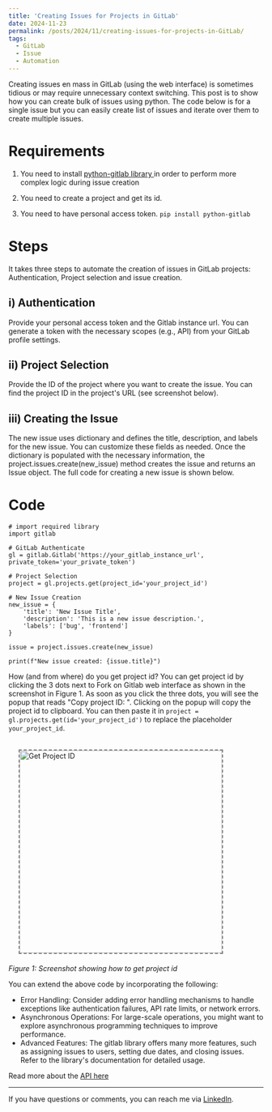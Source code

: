 ```yaml
---
title: 'Creating Issues for Projects in GitLab'
date: 2024-11-23
permalink: /posts/2024/11/creating-issues-for-projects-in-GitLab/
tags:
  - GitLab
  - Issue
  - Automation
---
```


Creating issues  en mass in GitLab (using the web interface) is sometimes tidious or may require unnecessary context switching. This post is to show how you can create bulk of issues using python. The code below is for a single issue but you can easily create list of issues and iterate over them to create multiple issues.

Requirements
======

1) You need to install <a href='https://python-gitlab.readthedocs.io/en/stable/'>python-gitlab library </a> in order to perform more complex logic during issue creation

2) You need to create a project and get its id. 

3) You need to have personal access token.
```pip install python-gitlab```

Steps
======
It takes three steps to automate the creation of issues in GitLab projects: Authentication, Project selection and issue creation.

i) Authentication
------
Provide your personal access token and the Gitlab instance url. You can generate a token with the necessary scopes (e.g., API) from your GitLab profile settings.

ii) Project Selection
------
Provide the ID of the project where you want to create the issue. You can find the project ID in the project's URL (see screenshot below).

iii) Creating the Issue
------
The new issue uses dictionary and defines the title, description, and labels for the new issue. You can customize these fields as needed. Once the dictionary is populated with the necessary information, the project.issues.create(new_issue) method creates the issue and returns an Issue object. The full code for creating a new issue is shown below.

Code
======
```
# import required library
import gitlab

# GitLab Authenticate
gl = gitlab.Gitlab('https://your_gitlab_instance_url', private_token='your_private_token')

# Project Selection
project = gl.projects.get(project_id='your_project_id')

# New Issue Creation
new_issue = {
    'title': 'New Issue Title',
    'description': 'This is a new issue description.',
    'labels': ['bug', 'frontend']
}

issue = project.issues.create(new_issue)

print(f"New issue created: {issue.title}")
```

How (and from where) do you get project id? You can get project id by clicking the 3 dots next to Fork on Gitlab web interface as shown in the screenshot in Figure 1. As soon as you click the three dots, you will see the popup that reads "Copy project ID: <id>". Clicking on the popup will copy the project id to clipboard. You can then paste it in ```project = gl.projects.get(id='your_project_id')``` to replace the placeholder ```your_project_id```.

<p>
<img src="https://sisayie.github.io/files/how_to_get_project_id.png" alt="Get Project ID" width="400" style="border: 2px dashed grey; vertical-align:middle;margin:20px"/>
</br>
    <em>Figure 1: Screenshot showing how to get project id</em>
</p>

You can extend the above code by incorporating the following: 
- Error Handling: Consider adding error handling mechanisms to handle exceptions like authentication failures, API rate limits, or network errors.
- Asynchronous Operations: For large-scale operations, you might want to explore asynchronous programming techniques to improve performance.
- Advanced Features: The gitlab library offers many more features, such as assigning issues to users, setting due dates, and closing issues. Refer to the library's documentation for detailed usage.

Read more about the [API here](https://python-gitlab.readthedocs.io/en/stable/gl_objects/issues.html#project-issues)

----
If you have questions or comments, you can reach me via [LinkedIn](www.linkedin.com/in/sisayie).